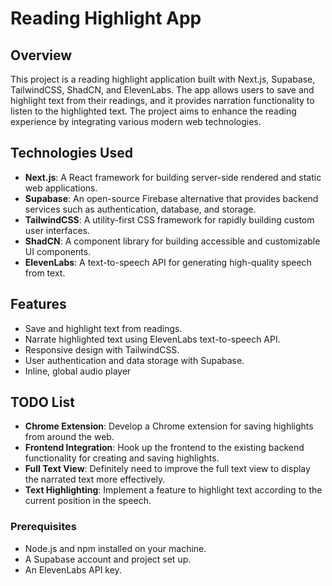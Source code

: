 # Reading Highlight App

## Overview

This project is a reading highlight application built with Next.js, Supabase, TailwindCSS, ShadCN, and ElevenLabs. The app allows users to save and highlight text from their readings, and it provides narration functionality to listen to the highlighted text. The project aims to enhance the reading experience by integrating various modern web technologies.

## Technologies Used

- **Next.js**: A React framework for building server-side rendered and static web applications.
- **Supabase**: An open-source Firebase alternative that provides backend services such as authentication, database, and storage.
- **TailwindCSS**: A utility-first CSS framework for rapidly building custom user interfaces.
- **ShadCN**: A component library for building accessible and customizable UI components.
- **ElevenLabs**: A text-to-speech API for generating high-quality speech from text.

## Features

- Save and highlight text from readings.
- Narrate highlighted text using ElevenLabs text-to-speech API.
- Responsive design with TailwindCSS.
- User authentication and data storage with Supabase.
- Inline, global audio player

## TODO List

- **Chrome Extension**: Develop a Chrome extension for saving highlights from around the web.
- **Frontend Integration**: Hook up the frontend to the existing backend functionality for creating and saving highlights.
- **Full Text View**: Definitely need to improve the full text view to display the narrated text more effectively.
- **Text Highlighting**: Implement a feature to highlight text according to the current position in the speech.

### Prerequisites

- Node.js and npm installed on your machine.
- A Supabase account and project set up.
- An ElevenLabs API key.
